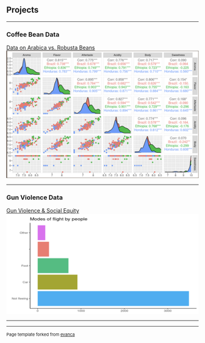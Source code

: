 ## Projects

---

### Coffee Bean Data

[Data on Arabica vs. Robusta Beans](pdf/coffee.pdf)
<img src="images/1.png"/>

---

### Gun Violence Data
[Gun Violence & Social Equity](pdf/Final.pdf)
<img src="images/2.png"/>

---






---
<p style="font-size:11px">Page template forked from <a href="https://github.com/evanca/quick-portfolio">evanca</a></p>
<!-- Remove above link if you don't want to attibute -->
